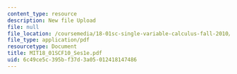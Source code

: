 ```yaml
---
content_type: resource
description: New file Upload
file: null
file_location: /coursemedia/18-01sc-single-variable-calculus-fall-2010/6c49ce5c395bf37d3a05012418147486_MIT18_01SCF10_Ses1e.pdf
file_type: application/pdf
resourcetype: Document
title: MIT18_01SCF10_Ses1e.pdf
uid: 6c49ce5c-395b-f37d-3a05-012418147486
---
```

